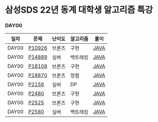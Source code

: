 # 삼성SDS 22년 동계 대학생 알고리즘 특강

### DAY00
|일차|문제|난이도|알고리즘|풀이|
|---|---|---|---|---|
|DAY00|[P10926](https://www.acmicpc.net/problem/10926)|브론즈|구현|[JAVA](https://github.com/sne12345/samsung-sds-algorithm/blob/master/java-algorithm-study/src/DAY00/P10926/Main.java)|
|DAY00|[P14889](https://www.acmicpc.net/problem/14889)|실버|백트래킹|[JAVA](https://github.com/sne12345/samsung-sds-algorithm/blob/master/java-algorithm-study/src/DAY00/P14889/Main.java)|
|DAY00|[P18108](https://www.acmicpc.net/problem/18108)|브론즈|구현|[JAVA](https://github.com/sne12345/samsung-sds-algorithm/blob/master/java-algorithm-study/src/DAY00/P18108/Main.java)|
|DAY00|[P18870](https://www.acmicpc.net/problem/18870)|브론즈|정렬|[JAVA](https://github.com/sne12345/samsung-sds-algorithm/blob/master/java-algorithm-study/src/DAY00/P18870/Main.java)|
|DAY00|[P2156](https://www.acmicpc.net/problem/2156)|실버|DP|[JAVA](https://github.com/sne12345/samsung-sds-algorithm/blob/master/java-algorithm-study/src/DAY00/P2156/Main.java)|
|DAY00|[P2480](https://www.acmicpc.net/problem/2480)|브론즈|구현|[JAVA](https://github.com/sne12345/samsung-sds-algorithm/blob/master/java-algorithm-study/src/DAY00/P2480/Main.java)|
|DAY00|[P2525](https://www.acmicpc.net/problem/2525)|브론즈|구현|[JAVA](https://github.com/sne12345/samsung-sds-algorithm/blob/master/java-algorithm-study/src/DAY00/P2525/Main.java)|
|DAY00|[P2580](https://www.acmicpc.net/problem/2580)|실버|백트래킹|[JAVA](https://github.com/sne12345/samsung-sds-algorithm/blob/master/java-algorithm-study/src/DAY00/P2580/Main.java)|
